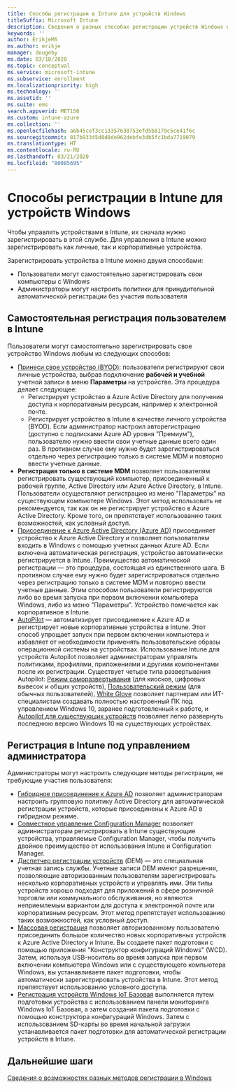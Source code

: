 ```yaml
---
title: Способы регистрации в Intune для устройств Windows
titleSuffix: Microsoft Intune
description: Сведения о разных способах регистрации устройств Windows в Intune
keywords: ''
author: ErikjeMS
ms.author: erikje
manager: dougeby
ms.date: 03/18/2020
ms.topic: conceptual
ms.service: microsoft-intune
ms.subservice: enrollment
ms.localizationpriority: high
ms.technology: ''
ms.assetid: ''
ms.suite: ems
search.appverid: MET150
ms.custom: intune-azure
ms.collection: ''
ms.openlocfilehash: a6b45cef3cc13357638753efd5b8179c5ce41f6c
ms.sourcegitcommit: 017b93345d8d8de962debfe3db5fc1bda7719079
ms.translationtype: HT
ms.contentlocale: ru-RU
ms.lasthandoff: 03/21/2020
ms.locfileid: "80085695"
---
```

# <a name="intune-enrollment-methods-for-windows-devices"></a>Способы регистрации в Intune для устройств Windows

Чтобы управлять устройствами в Intune, их сначала нужно зарегистрировать в этой службе. Для управления в Intune можно зарегистрировать как личные, так и корпоративные устройства. 

Зарегистрировать устройства в Intune можно двумя способами:
- Пользователи могут самостоятельно зарегистрировать свои компьютеры с Windows 
- Администраторы могут настроить политики для принудительной автоматической регистрации без участия пользователя

## <a name="user-self-enrollment-in-intune"></a>Самостоятельная регистрация пользователем в Intune

Пользователи могут самостоятельно зарегистрировать свое устройство Windows любым из следующих способов:

- [Принеси свое устройство (BYOD)](https://docs.microsoft.com/mem/intune/user-help/enroll-windows-10-device): пользователи регистрируют свои личные устройства, выбрав подключение **рабочей и учебной** учетной записи в меню **Параметры** на устройстве. Эта процедура делает следующее:
  - Регистрирует устройство в Azure Active Directory для получения доступа к корпоративным ресурсам, например к электронной почте.
  - Регистрирует устройство в Intune в качестве личного устройства (BYOD).
Если администратор настроил авторегистрацию (доступно с подписками Azure AD уровня "Премиум"), пользователю нужно ввести свои учетные данные всего один раз. В противном случае ему нужно будет зарегистрироваться отдельно через регистрацию только в системе MDM и повторно ввести учетные данные.  
- **Регистрация только в системе MDM** позволяет пользователям регистрировать существующий компьютер, присоединенный к рабочей группе, Active Directory или Azure Active Directory, в Intune. Пользователи осуществляют регистрацию из меню "Параметры" на существующем компьютере Windows. Этот метод использовать не рекомендуется, так как он не регистрирует устройство в Azure Active Directory. Кроме того, он препятствует использованию таких возможностей, как условный доступ.
- [Присоединение к Azure Active Directory (Azure AD)](https://docs.microsoft.com/azure/active-directory/user-help/user-help-join-device-on-network) присоединяет устройство к Azure Active Directory и позволяет пользователям входить в Windows с помощью учетных данных Azure AD. Если включена автоматическая регистрация, устройство автоматически регистрируется в Intune. Преимущество автоматической регистрации — это процедура, состоящая из единственного шага. В противном случае ему нужно будет зарегистрироваться отдельно через регистрацию только в системе MDM и повторно ввести учетные данные. Этим способом пользователи регистрируются либо во время запуска при первом включении компьютера Windows, либо из меню "Параметры". Устройство помечается как корпоративное в Intune.
- [AutoPilot](enrollment-autopilot.md) — автоматизирует присоединение к Azure AD и регистрирует новые корпоративные устройства в Intune. Этот способ упрощает запуск при первом включении компьютера и избавляет от необходимости применять пользовательские образы операционной системы на устройствах. Использование Intune для устройств Autopilot позволяет администраторам управлять политиками, профилями, приложениями и другими компонентами после их регистрации.  Существует четыре типа развертывания Autopilot: [Режим саморазвертывания](https://docs.microsoft.com/windows/deployment/windows-autopilot/self-deploying) (для киосков, цифровых вывесок и общих устройств), [Пользовательский режим](https://docs.microsoft.com/windows/deployment/windows-autopilot/user-driven) (для обычных пользователей), [White Glove](https://docs.microsoft.com/windows/deployment/windows-autopilot/white-glove) позволяет партнерам или ИТ-специалистам создавать полностью настроенный ПК под управлением Windows 10, заранее подготовленный к работе, и [Autopilot для существующих устройств](https://docs.microsoft.com/windows/deployment/windows-autopilot/existing-devices) позволяет легко развернуть последнюю версию Windows 10 на существующих устройствах.

## <a name="administrator-based-enrollment-in-intune"></a>Регистрация в Intune под управлением администратора

Администраторы могут настроить следующие методы регистрации, не требующие участия пользователя:

- [Гибридное присоединение к Azure AD](https://docs.microsoft.com/windows/client-management/mdm/enroll-a-windows-10-device-automatically-using-group-policy) позволяет администраторам настроить групповую политику Active Directory для автоматической регистрации устройств, которые присоединены к Azure AD в гибридном режиме.
- [Совместное управление Configuration Manager](https://docs.microsoft.com/configmgr/comanage/overview) позволяет администраторам регистрировать в Intune существующие устройства, управляемые Configuration Manager, чтобы получить двойное преимущество от использования Intune и Configuration Manager.
- [Диспетчер регистрации устройств](device-enrollment-manager-enroll.md) (DEM) — это специальная учетная запись службы. Учетные записи DEM имеют разрешения, позволяющие авторизованным пользователям зарегистрировать несколько корпоративных устройств и управлять ими. Эти типы устройств хорошо подходят для приложений в сфере розничной торговли или коммунального обслуживания, но являются неприемлемым вариантом для доступа к электронной почте или корпоративным ресурсам. Этот метод препятствует использованию таких возможностей, как условный доступ. 
- [Массовая регистрация](windows-bulk-enroll.md) позволяет авторизованному пользователю присоединить большое количество новых корпоративных устройств к Azure Active Directory и Intune. Вы создаете пакет подготовки с помощью приложения "Конструктор конфигураций Windows" (WCD). Затем, используя USB-носитель во время запуска при первом включении компьютера Windows или с существующего компьютера Windows, вы устанавливаете пакет подготовки, чтобы автоматически зарегистрировать устройства в Intune. Этот метод препятствует использованию условного доступа.
- [Регистрация устройств Windows IoT Базовая](https://docs.microsoft.com/windows/iot-core/manage-your-device/intunedeviceenrollment) выполняется путем подготовки устройства с использованием панели мониторинга Windows IoT Базовая, а затем создания пакета подготовки с помощью конструктора конфигураций Windows. Затем с использованием SD-карты во время начальной загрузки устанавливается пакет подготовки для автоматической регистрации устройств в Intune.

## <a name="next-steps"></a>Дальнейшие шаги

[Сведения о возможностях разных методов регистрации в Windows](enrollment-method-capab.md)
